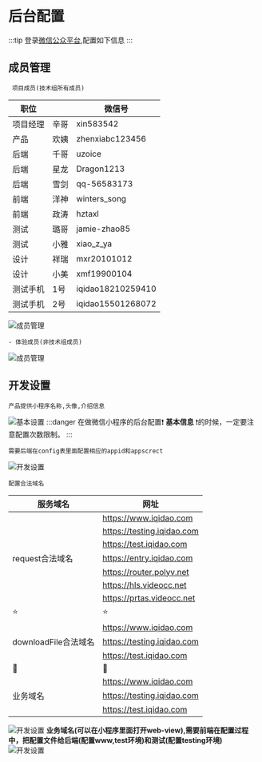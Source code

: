 # 后台配置
:::tip
登录[微信公众平台](https://mp.weixin.qq.com),配置如下信息
:::
## 成员管理
     项目成员(技术组所有成员)
| 职位 |  | 微信号 |
| ------ | ------ | ------ |
| 项目经理 | 辛哥 | xin583542 |
| 产品 | 欢姨 | zhenxiabc123456|
| 后端 | 千哥 | uzoice |
| 后端 | 星龙 | Dragon1213|
| 后端 | 雪剑 | qq-56583173|
| 前端 | 洋神 | winters_song|
| 前端 | 政涛 | hztaxl|
| 测试 | 璐哥 | jamie-zhao85|
| 测试 | 小雅 | xiao_z_ya|
| 设计 | 祥瑞 | mxr20101012|
| 设计 | 小美 | xmf19900104|
| 测试手机 | 1号 |iqidao18210259410 |
| 测试手机 | 2号 |iqidao15501268072 |
![成员管理](https://iqidao.oss-cn-shanghai.aliyuncs.com/static_resources/docs/WX20190226-123037%402x.png)   

    - 体验成员(非技术组成员)
![成员管理](https://iqidao.oss-cn-shanghai.aliyuncs.com/static_resources/docs/WX20190226-123015%402x.png)

## 开发设置

    产品提供小程序名称,头像,介绍信息

![基本设置](https://iqidao.oss-cn-shanghai.aliyuncs.com/static_resources/docs/WX20190226-123323.png)
:::danger
 在做微信小程序的后台配置:heavy_exclamation_mark: **基本信息** :heavy_exclamation_mark:的时候，一定要注意配置次数限制。
:::

    需要后端在config表里面配置相应的appid和appscrect 

![开发设置](https://iqidao.oss-cn-shanghai.aliyuncs.com/static_resources/docs/WX20190226-123204.png)

    配置合法域名 
     

| 服务域名 |  网址|  
| ------ | ------ |
|  |https://www.iqidao.com   |
|  |https://testing.iqidao.com  |
|  |https://test.iqidao.com  |
|request合法域名  |https://entry.iqidao.com   |
|  |https://router.polyv.net   |
|  |https://hls.videocc.net   |
|  |https://prtas.videocc.net   |
| :star: | :star: |
|  |https://www.iqidao.com   |
|downloadFile合法域名  |https://testing.iqidao.com  |
|  |https://test.iqidao.com  |
|:star2:  | :star2:  |
|  |https://www.iqidao.com   |
|业务域名  |https://testing.iqidao.com  |
|  |https://test.iqidao.com  |

![开发设置](https://iqidao.oss-cn-shanghai.aliyuncs.com/static_resources/docs/WX20190226-123214.png)
**业务域名(可以在小程序里面打开web-view),需要前端在配置过程中，把配置文件给后端(配置www,test环境)和测试(配置testing环境)**
![开发设置](https://iqidao.oss-cn-shanghai.aliyuncs.com/static_resources/docs/WX20190227-135950.png)




